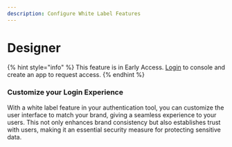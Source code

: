 ```yaml
---
description: Configure White Label Features
---
```


# Designer

{% hint style="info" %}
This feature is in Early Access. [Login](https://console.rollup.id) to console and create an app to request access.
{% endhint %}

### Customize your Login Experience

With a white label feature in your authentication tool, you can customize the user interface to match your brand, giving a seamless experience to your users. This not only enhances brand consistency but also establishes trust with users, making it an essential security measure for protecting sensitive data.
